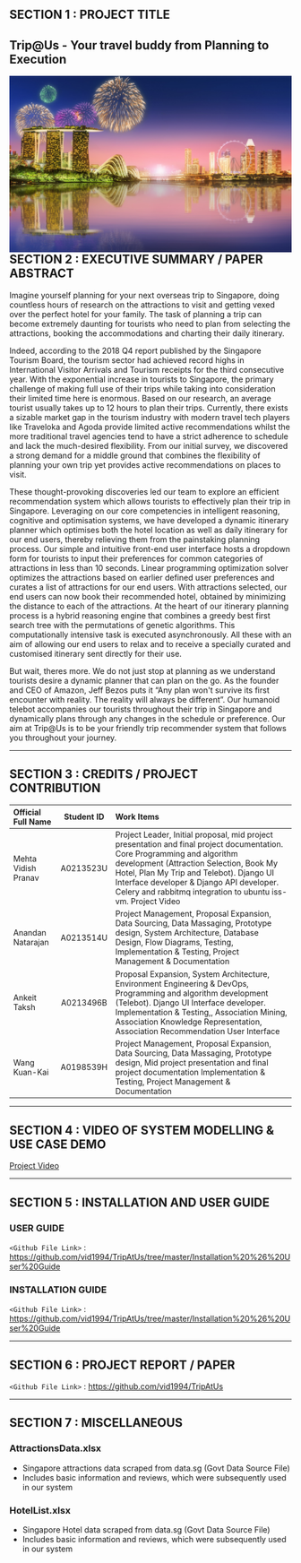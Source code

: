 
## SECTION 1 : PROJECT TITLE
## Trip@Us - Your travel buddy from Planning to Execution

<img src="TripAtUs\static\assets\img\portfolio\sgp2.jpg"
     style="float: left; margin-right: 0px;" />


---
## SECTION 2 : EXECUTIVE SUMMARY / PAPER ABSTRACT
Imagine yourself planning for your next overseas trip to Singapore, doing countless hours of research on the attractions to visit and getting vexed over the perfect hotel for your family. The task of planning a trip can become extremely daunting for tourists who need to plan from selecting the attractions, booking the accommodations and charting their daily itinerary.

Indeed, according to the 2018 Q4 report published by the Singapore Tourism Board, the tourism sector had achieved record highs in International Visitor Arrivals and Tourism receipts for the third consecutive year. With the exponential increase in tourists to Singapore, the primary challenge of making full use of their trips while taking into consideration their limited time here is enormous. Based on our research, an average tourist usually takes up to 12 hours to plan their trips. Currently, there exists a sizable market gap in the tourism industry with modern travel tech players like Traveloka and Agoda provide limited active recommendations whilst the more traditional travel agencies tend to have a strict adherence to schedule and lack the much-desired flexibility. From our initial survey, we discovered a strong demand for a middle ground that combines the flexibility of planning your own trip yet provides active recommendations on places to visit. 

These thought-provoking discoveries led our team to explore an efficient recommendation system which allows tourists to effectively plan their trip in Singapore. Leveraging on our core competencies in intelligent reasoning, cognitive and optimisation systems, we have developed a dynamic itinerary planner which optimises both the hotel location as well as daily itinerary for our end users, thereby relieving them from the painstaking planning process. Our simple and intuitive front-end user interface hosts a dropdown form for tourists to input their preferences for common categories of attractions in less than 10 seconds. Linear programming optimization solver optimizes the attractions based on earlier defined user preferences and curates a list of attractions for our end users. With attractions selected, our end users can now book their recommended hotel, obtained by minimizing the distance to each of the attractions. At the heart of our itinerary planning process is a hybrid reasoning engine that combines a greedy best first search tree with the permutations of genetic algorithms. This computationally intensive task is executed asynchronously. All these with an aim of allowing our end users to relax and to receive a specially curated and customised itinerary sent directly for their use. 

But wait, theres more. We do not just stop at planning as we understand tourists desire a dynamic planner that can plan on the go. As the founder and CEO of Amazon, Jeff Bezos puts it “Any plan won't survive its first encounter with reality. The reality will always be different”. Our humanoid telebot accompanies our tourists throughout their trip in Singapore and dynamically plans through any changes in the schedule or preference. Our aim at Trip@Us is to be your friendly trip recommender system that follows you throughout your journey.


---
## SECTION 3 : CREDITS / PROJECT CONTRIBUTION

| Official Full Name  | Student ID  | Work Items |
| :---------------- |:---------------:| :-----|
| Mehta Vidish Pranav | A0213523U  | Project Leader, Initial proposal, mid project presentation and final project documentation. Core Programming and algorithm development (Attraction Selection, Book My Hotel, Plan My Trip and Telebot). Django UI Interface developer & Django API developer. Celery and rabbitmq integration to ubuntu iss-vm. Project Video|
| Anandan Natarajan | A0213514U  | Project Management, Proposal Expansion, Data Sourcing, Data Massaging, Prototype design, System Architecture, Database Design, Flow Diagrams, Testing,  Implementation & Testing, Project Management & Documentation|
| Ankeit Taksh| A0213496B   |  Proposal Expansion, System Architecture, Environment Engineering & DevOps,  Programming and algorithm development (Telebot). Django UI Interface developer. Implementation & Testing,, Association Mining, Association Knowledge Representation, Association Recommendation User Interface|
| Wang Kuan-Kai | A0198539H  | Project Management, Proposal Expansion, Data Sourcing, Data Massaging, Prototype design,  Mid project presentation and final project documentation Implementation & Testing, Project Management & Documentation|


---
## SECTION 4 : VIDEO OF SYSTEM MODELLING & USE CASE DEMO

[Project Video](https://youtu.be/HRs56EQ9CAA)


---
## SECTION 5 : INSTALLATION AND USER GUIDE

### USER GUIDE

`<Github File Link>` : https://github.com/vid1994/TripAtUs/tree/master/Installation%20%26%20User%20Guide

### INSTALLATION GUIDE

`<Github File Link>` : https://github.com/vid1994/TripAtUs/tree/master/Installation%20%26%20User%20Guide

---
## SECTION 6 : PROJECT REPORT / PAPER

`<Github File Link>` : <https://github.com/vid1994/TripAtUs>

---
## SECTION 7 : MISCELLANEOUS

### AttractionsData.xlsx
* Singapore attractions data scraped from data.sg (Govt Data Source File)
* Includes basic information and reviews, which were subsequently used in our system
### HotelList.xlsx
* Singapore Hotel data scraped from data.sg (Govt Data Source File)
* Includes basic information and reviews, which were subsequently used in our system